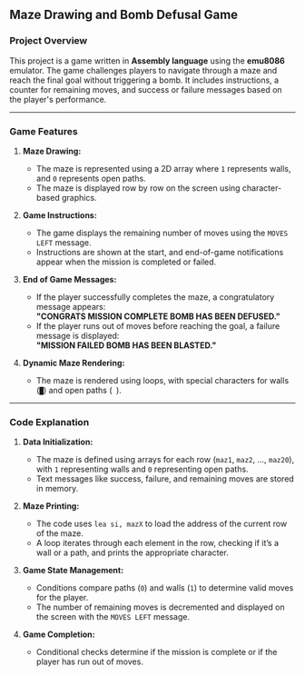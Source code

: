 ## Maze Drawing and Bomb Defusal Game

### Project Overview
This project is a game written in **Assembly language** using the **emu8086** emulator. The game challenges players to navigate through a maze and reach the final goal without triggering a bomb. It includes instructions, a counter for remaining moves, and success or failure messages based on the player's performance.

---

### Game Features
1. **Maze Drawing:**
   - The maze is represented using a 2D array where `1` represents walls, and `0` represents open paths. 
   - The maze is displayed row by row on the screen using character-based graphics.

2. **Game Instructions:**
   - The game displays the remaining number of moves using the `MOVES LEFT` message.
   - Instructions are shown at the start, and end-of-game notifications appear when the mission is completed or failed.

3. **End of Game Messages:**
   - If the player successfully completes the maze, a congratulatory message appears:  
     **"CONGRATS MISSION COMPLETE BOMB HAS BEEN DEFUSED."**
   - If the player runs out of moves before reaching the goal, a failure message is displayed:  
     **"MISSION FAILED BOMB HAS BEEN BLASTED."**

4. **Dynamic Maze Rendering:**
   - The maze is rendered using loops, with special characters for walls (`█`) and open paths (` `).

---

### Code Explanation
1. **Data Initialization:**
   - The maze is defined using arrays for each row (`maz1`, `maz2`, ..., `maz20`), with `1` representing walls and `0` representing open paths.
   - Text messages like success, failure, and remaining moves are stored in memory.

2. **Maze Printing:**
   - The code uses `lea si, mazX` to load the address of the current row of the maze.
   - A loop iterates through each element in the row, checking if it’s a wall or a path, and prints the appropriate character.

3. **Game State Management:**
   - Conditions compare paths (`0`) and walls (`1`) to determine valid moves for the player.
   - The number of remaining moves is decremented and displayed on the screen with the `MOVES LEFT` message.

4. **Game Completion:**
   - Conditional checks determine if the mission is complete or if the player has run out of moves.
